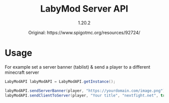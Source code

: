 <div align="center">
 <h1>LabyMod Server API</h1>
 <p>1.20.2<p>
 <p>Original: https://www.spigotmc.org/resources/92724/</p> 
</div>


# Usage

For example set a server banner (tablist) & send a player to a different minecraft server
```java
LabyModAPI labyModAPI = LabyModAPI.getInstance();

labyModAPI.sendServerBanner(player, "https://yourdomain.com/image.png");
labyModAPI.sendClientToServer(player, "Your title", "nextfight.net", true);
```
